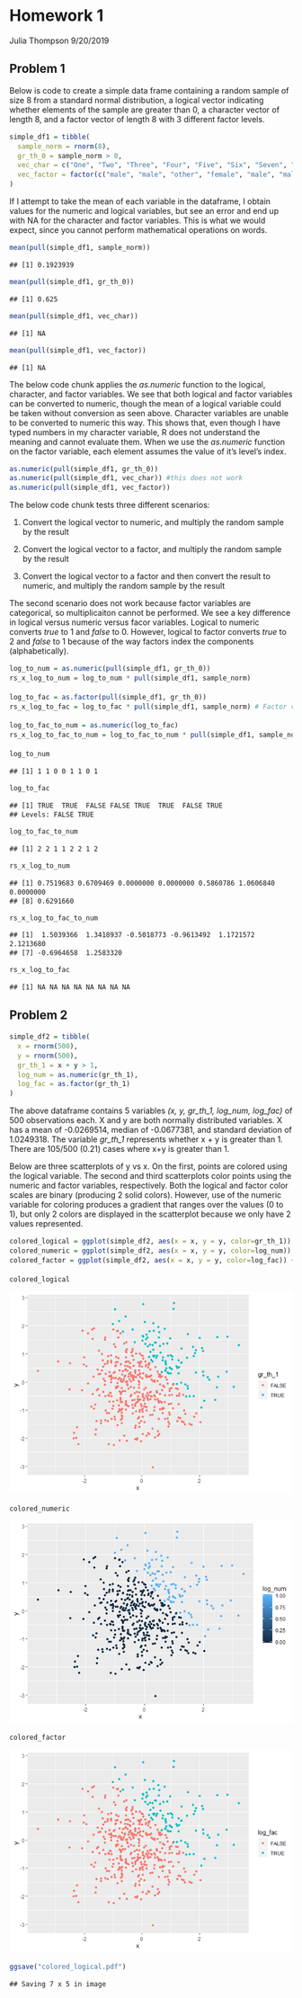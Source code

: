 Homework 1
================
Julia Thompson
9/20/2019

## Problem 1

Below is code to create a simple data frame containing a random sample
of size 8 from a standard normal distribution, a logical vector
indicating whether elements of the sample are greater than 0, a
character vector of length 8, and a factor vector of length 8 with 3
different factor levels.

``` r
simple_df1 = tibble(
  sample_norm = rnorm(8),
  gr_th_0 = sample_norm > 0,
  vec_char = c("One", "Two", "Three", "Four", "Five", "Six", "Seven", "Eight"),
  vec_factor = factor(c("male", "male", "other", "female", "male", "male", "female", "other")) 
)
```

If I attempt to take the mean of each variable in the dataframe, I
obtain values for the numeric and logical variables, but see an error
and end up with NA for the character and factor variables. This is what
we would expect, since you cannot perform mathematical operations on
words.

``` r
mean(pull(simple_df1, sample_norm))
```

    ## [1] 0.1923939

``` r
mean(pull(simple_df1, gr_th_0))
```

    ## [1] 0.625

``` r
mean(pull(simple_df1, vec_char))
```

    ## [1] NA

``` r
mean(pull(simple_df1, vec_factor))
```

    ## [1] NA

The below code chunk applies the *as.numeric* function to the logical,
character, and factor variables. We see that both logical and factor
variables can be converted to numeric, though the mean of a logical
variable could be taken without conversion as seen above. Character
variables are unable to be converted to numeric this way. This shows
that, even though I have typed numbers in my character variable, R does
not understand the meaning and cannot evaluate them. When we use the
*as.numeric* function on the factor variable, each element assumes the
value of it’s level’s index.

``` r
as.numeric(pull(simple_df1, gr_th_0))
as.numeric(pull(simple_df1, vec_char)) #this does not work
as.numeric(pull(simple_df1, vec_factor))
```

The below code chunk tests three different scenarios:

1.  Convert the logical vector to numeric, and multiply the random
    sample by the result

2.  Convert the logical vector to a factor, and multiply the random
    sample by the result

3.  Convert the logical vector to a factor and then convert the result
    to numeric, and multiply the random sample by the result

The second scenario does not work because factor variables are
categorical, so multiplicaiton cannot be performed. We see a key
difference in logical versus numeric versus facor variables. Logical to
numeric converts *true* to 1 and *false* to 0. However, logical to
factor converts *true* to 2 and *false* to 1 because of the way factors
index the components (alphabetically).

``` r
log_to_num = as.numeric(pull(simple_df1, gr_th_0))
rs_x_log_to_num = log_to_num * pull(simple_df1, sample_norm)

log_to_fac = as.factor(pull(simple_df1, gr_th_0))
rs_x_log_to_fac = log_to_fac * pull(simple_df1, sample_norm) # Factor variables are categorical, so this won't work

log_to_fac_to_num = as.numeric(log_to_fac)
rs_x_log_to_fac_to_num = log_to_fac_to_num * pull(simple_df1, sample_norm)

log_to_num
```

    ## [1] 1 1 0 0 1 1 0 1

``` r
log_to_fac
```

    ## [1] TRUE  TRUE  FALSE FALSE TRUE  TRUE  FALSE TRUE 
    ## Levels: FALSE TRUE

``` r
log_to_fac_to_num
```

    ## [1] 2 2 1 1 2 2 1 2

``` r
rs_x_log_to_num
```

    ## [1] 0.7519683 0.6709469 0.0000000 0.0000000 0.5860786 1.0606840 0.0000000
    ## [8] 0.6291660

``` r
rs_x_log_to_fac_to_num
```

    ## [1]  1.5039366  1.3418937 -0.5018773 -0.9613492  1.1721572  2.1213680
    ## [7] -0.6964658  1.2583320

``` r
rs_x_log_to_fac
```

    ## [1] NA NA NA NA NA NA NA NA

## Problem 2

``` r
simple_df2 = tibble(
  x = rnorm(500),
  y = rnorm(500),
  gr_th_1 = x + y > 1,
  log_num = as.numeric(gr_th_1),
  log_fac = as.factor(gr_th_1)
)
```

The above dataframe contains 5 variables *(x, y, gr\_th\_1, log\_num,
log\_fac)* of 500 observations each. X and y are both normally
distributed variables. X has a mean of -0.0269514, median of -0.0677381,
and standard deviation of 1.0249318. The variable *gr\_th\_1* represents
whether x + y is greater than 1. There are 105/500 (0.21) cases where
x+y is greater than 1.

Below are three scatterplots of y vs x. On the first, points are colored
using the logical variable. The second and third scatterplots color
points using the numeric and factor variables, respectively. Both the
logical and factor color scales are binary (producing 2 solid colors).
However, use of the numeric variable for coloring produces a gradient
that ranges over the values (0 to 1), but only 2 colors are displayed in
the scatterplot because we only have 2 values
represented.

``` r
colored_logical = ggplot(simple_df2, aes(x = x, y = y, color=gr_th_1)) + geom_point()
colored_numeric = ggplot(simple_df2, aes(x = x, y = y, color=log_num)) + geom_point()
colored_factor = ggplot(simple_df2, aes(x = x, y = y, color=log_fac)) + geom_point()

colored_logical
```

![](p8105_hw1_jt3175_files/figure-gfm/yx_scatter-1.png)<!-- -->

``` r
colored_numeric
```

![](p8105_hw1_jt3175_files/figure-gfm/yx_scatter-2.png)<!-- -->

``` r
colored_factor
```

![](p8105_hw1_jt3175_files/figure-gfm/yx_scatter-3.png)<!-- -->

``` r
ggsave("colored_logical.pdf")
```

    ## Saving 7 x 5 in image
